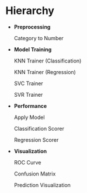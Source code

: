# Hierarchy

- **Preprocessing**
    
    Category to Number
    
- **Model Training**
    
    KNN Trainer (Classification)
    
    KNN Trainer (Regression)
    
    SVC Trainer
    
    SVR Trainer
    
- **Performance**
    
    Apply Model
    
    Classification Scorer
    
    Regression Scorer
    
- **Visualization**
    
    ROC Curve
    
    Confusion Matrix
    
    Prediction Visualization